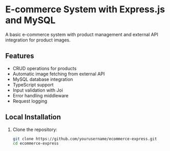# E-commerce System with Express.js and MySQL

A basic e-commerce system with product management and external API integration for product images.

## Features

- CRUD operations for products
- Automatic image fetching from external API
- MySQL database integration
- TypeScript support
- Input validation with Joi
- Error handling middleware
- Request logging

## Local Installation

1. Clone the repository:
   ```bash
   git clone https://github.com/yourusername/ecommerce-express.git
   cd ecommerce-express
